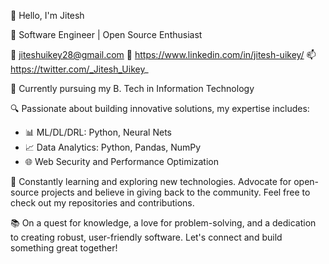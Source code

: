 👋 Hello, I'm Jitesh

🚀 Software Engineer | Open Source Enthusiast

📧 jiteshuikey28@gmail.com
📱 https://www.linkedin.com/in/jitesh-uikey/
📫 https://twitter.com/_Jitesh_Uikey_

💼 Currently pursuing my B. Tech in  Information Technology

🔍 Passionate about building innovative solutions, my expertise includes:
- 📊 ML/DL/DRL: Python, Neural Nets
- 📈 Data Analytics: Python, Pandas, NumPy
- 🌐 Web Security and Performance Optimization

🌱 Constantly learning and exploring new technologies. Advocate for open-source projects and believe in giving back to the community. Feel free to check out my repositories and contributions.

📚 On a quest for knowledge, a love for problem-solving, and a dedication to creating robust, user-friendly software. Let's connect and build something great together!



